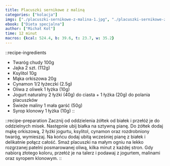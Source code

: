 ```yaml
---
title: Placuszki sernikowe z maliną
categories: ["kolacja"]
imgs: ["./placuszki-sernikowe-z-malina-1.jpg", "./placuszki-sernikowe-z-malina-2.jpg"]
ebook: ["Dieta specjalna"]
author: ["Michał Kot"]
time: 12 minut
macros: {kcal: 524.4, b: 39.6, t: 23.7, w: 35.2}
---
```


::recipe-ingredients
- Twaróg chudy 100g
- Jajka 2 szt. (112g)
- Ksylitol 10g
- Mąka orkiszowa 20g
- Cynamon 1/2 łyżeczki (2.5g)
- Oliwa z oliwek 1 łyżka (10g)
- Jogurt naturalny 2 łyżki (40g) do ciasta + 1 łyżka (20g) do polania placuszków
- Świeże maliny 1 mała garść (50g)
- Syrop klonowy 1 łyżka (10g)
::

::recipe-preparation
Zacznij od oddzielenia żółtek od białek i przełóż je do oddzielnych misek. Następnie ubij białka na sztywną pianę. Do żółtek dodaj mąkę orkiszową, 2 łyżki jogurtu, ksylitol, cynamon oraz rozdrobniony twaróg, wymieszaj. Na końcu dodaj ubitą wcześniej pianę z białek i delikatnie połącz całość. Smaż placuszki na małym ogniu na lekko rozgrzanej patelni posmarowanej oliwą, kilka minut z każdej stron. Gdy nabiorą złotego koloru, przełóż je na talerz i podawaj z jogurtem, malinami oraz syropem klonowym.
::
